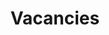 ---
<!-- layout: team -->
title: Vacancies
description: List and description of vacancies
permalink: /vacancies/
---
